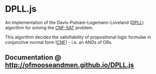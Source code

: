 # DPLL.js

An implementation of the Davis-Putnam-Logemann-Loveland ([DPLL](http://en.wikipedia.org/wiki/DPLL_algorithm)) algorithm for 
solving the [CNF-SAT](http://en.wikipedia.org/wiki/Boolean_satisfiability_problem) problem.

This algorithm decides the satisfiability of propositional logic formulae in conjunctive normal form ([CNF](http://en.wikipedia.org/wiki/Conjunctive_normal_form)) - i.e. an ANDs of ORs.

## Documentation @ <http://ofmooseandmen.github.io/DPLL.js>